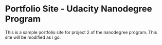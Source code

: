 # Portfolio Site - Udacity Nanodegree Program
This is a sample portfolio site for project 2 of the nanodegree program. 
This site will be modified as i go.
